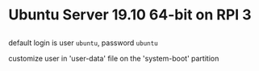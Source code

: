 # Ubuntu Server 19.10 64-bit on RPI 3

##

##

default login is user `ubuntu`, password `ubuntu`

customize user in 'user-data' file on the 'system-boot' partition

